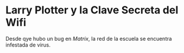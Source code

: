# Larry Plotter y la Clave Secreta del Wifi

Desde qye hubo un bug en *Matrix*, la red de la escuela se encuentra infestada de virus.

